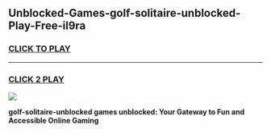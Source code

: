 
## Unblocked-Games-golf-solitaire-unblocked-Play-Free-il9ra
<h3>
<a href="https://premium76.site?title=golf-solitaire-unblocked&ref=12A">CLICK TO PLAY</a></h3>
<hr>

<h3>
<a href="https://premium76.site?title=golf-solitaire-unblocked&ref=12A">CLICK 2 PLAY</a>
  
</h3>

<a href="https://premium76.site?title=golf-solitaire-unblocked&ref=12A"><img src="https://clearcache.store/games.png"></a>


**golf-solitaire-unblocked games unblocked: Your Gateway to Fun and Accessible Online Gaming**
